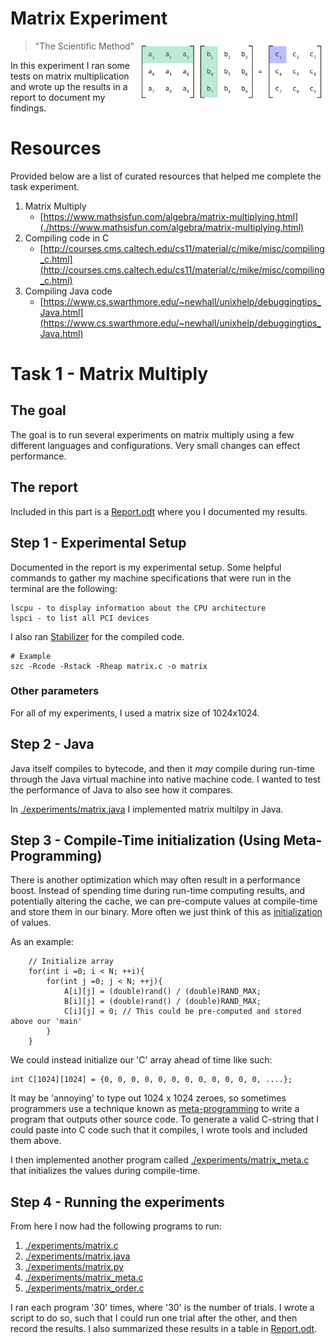 # Matrix Experiment

<img align="right" width="300px" src="./media/header.png">

> "The Scientific Method"

In this experiment I ran some tests on matrix multiplication and wrote up the results in a report to document my findings. 

# Resources 

Provided below are a list of curated resources that helped me complete the task experiment. 

1. Matrix Multiply
	- [https://www.mathsisfun.com/algebra/matrix-multiplying.html](./https://www.mathsisfun.com/algebra/matrix-multiplying.html)
2. Compiling code in C
	- [http://courses.cms.caltech.edu/cs11/material/c/mike/misc/compiling_c.html](http://courses.cms.caltech.edu/cs11/material/c/mike/misc/compiling_c.html)
3. Compiling Java code
	- [https://www.cs.swarthmore.edu/~newhall/unixhelp/debuggingtips_Java.html](https://www.cs.swarthmore.edu/~newhall/unixhelp/debuggingtips_Java.html)

# Task 1 - Matrix Multiply

## The goal

The goal is to run several experiments on matrix multiply using a few different languages and configurations. Very small changes can effect performance.

## The report

Included in this part is a [Report.odt](./Report.odt) where you I documented my results. 

## Step 1 - Experimental Setup 

Documented in the report is my experimental setup. Some helpful commands to gather my machine specifications that were run in the terminal are the following:

```
lscpu - to display information about the CPU architecture
lspci - to list all PCI devices
```

I also ran [Stabilizer](./https://github.com/ccurtsinger/stabilizer) for the compiled code. 

```
# Example
szc -Rcode -Rstack -Rheap matrix.c -o matrix
```

### Other parameters

For all of my experiments, I used a matrix size of 1024x1024. 

## Step 2 - Java

Java itself compiles to bytecode, and then it *may* compile during run-time through the Java virtual machine into native machine code. I wanted to test the performance of Java to also see how it compares.

In [./experiments/matrix.java](./experiments/matrix.java) I implemented matrix multilpy in Java. 

## Step 3 - Compile-Time initialization (Using Meta-Programming)

There is another optimization which may often result in a performance boost. Instead of spending time during run-time computing results, and potentially altering the cache, we can pre-compute values at compile-time and store them in our binary. More often we just think of this as [initialization](https://webhome.phy.duke.edu/~rgb/General/c_book/c_book/chapter6/initialization.html) of values.

As an example:

```
    // Initialize array
    for(int i =0; i < N; ++i){
        for(int j =0; j < N; ++j){
            A[i][j] = (double)rand() / (double)RAND_MAX;
            B[i][j] = (double)rand() / (double)RAND_MAX;
            C[i][j] = 0; // This could be pre-computed and stored above our 'main'
        }
    }
```

We could instead initialize our 'C' array ahead of time like such:

```
int C[1024][1024] = {0, 0, 0, 0, 0, 0, 0, 0, 0, 0, 0, 0, ....};
```

It may be 'annoying' to type out 1024 x 1024 zeroes, so sometimes programmers use a technique known as [meta-programming](https://cs.lmu.edu/~ray/notes/metaprogramming/) to write a program that outputs other source code. To generate a valid C-string that I could paste into C code such that it compiles, I wrote tools and included them above.

I then implemented another program called [./experiments/matrix_meta.c](./experiments/matrix_meta.c) that initializes the values during compile-time.

## Step 4 - Running the experiments

From here I now had the following programs to run:

1. [./experiments/matrix.c](./experiments/matrix.c)	
2. [./experiments/matrix.java](./experiments/matrix.java)	
3. [./experiments/matrix.py](./experiments/matrix.py)	
4. [./experiments/matrix_meta.c](./experiments/matrix_meta.c)	
5. [./experiments/matrix_order.c](./experiments/matrix_order.c)

I ran each program '30' times, where '30' is the number of trials. I wrote a script to do so, such that I could run one trial after the other, and then record the results. I also summarized these results in a table in [Report.odt](./Report.odt).
